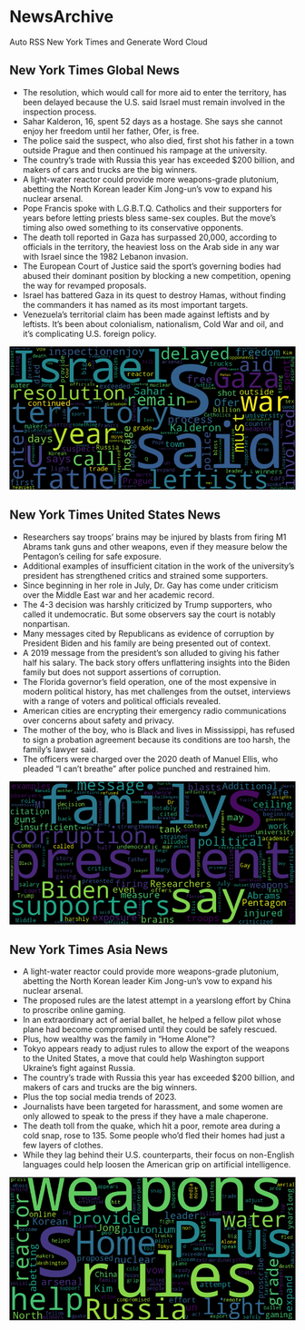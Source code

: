 # NewsArchive
Auto RSS New York Times and Generate Word Cloud

## New York Times Global News
* The resolution, which would call for more aid to enter the territory, has been delayed because the U.S. said Israel must remain involved in the inspection process.
* Sahar Kalderon, 16, spent 52 days as a hostage. She says she cannot enjoy her freedom until her father, Ofer, is free.
* The police said the suspect, who also died, first shot his father in a town outside Prague and then continued his rampage at the university.
* The country’s trade with Russia this year has exceeded $200 billion, and makers of cars and trucks are the big winners.
* ​A light-water reactor could provide more weapons-grade plutonium, abetting the North Korean leader Kim Jong-un’s vow to expand his nuclear arsenal.
* Pope Francis spoke with L.G.B.T.Q. Catholics and their supporters for years before letting priests bless same-sex couples. But the move’s timing also owed something to its conservative opponents.
* The death toll reported in Gaza has surpassed 20,000, according to officials in the territory, the heaviest loss on the Arab side in any war with Israel since the 1982 Lebanon invasion.
* The European Court of Justice said the sport’s governing bodies had abused their dominant position by blocking a new competition, opening the way for revamped proposals.
* Israel has battered Gaza in its quest to destroy Hamas, without finding the commanders it has named as its most important targets.
* Venezuela’s territorial claim has been made against leftists and by leftists. It’s been about colonialism, nationalism, Cold War and oil, and it’s complicating U.S. foreign policy.

![Global](./global.png)
## New York Times United States News
* Researchers say troops’ brains may be injured by blasts from firing M1 Abrams tank guns and other weapons, even if they measure below the Pentagon’s ceiling for safe exposure.
* Additional examples of insufficient citation in the work of the university’s president has strengthened critics and strained some supporters.
* Since beginning in her role in July, Dr. Gay has come under criticism over the Middle East war and her academic record.
* The 4-3 decision was harshly criticized by Trump supporters, who called it undemocratic. But some observers say the court is notably nonpartisan.
* Many messages cited by Republicans as evidence of corruption by President Biden and his family are being presented out of context.
* A 2019 message from the president’s son alluded to giving his father half his salary. The back story offers unflattering insights into the Biden family but does not support assertions of corruption.
* The Florida governor’s field operation, one of the most expensive in modern political history, has met challenges from the outset, interviews with a range of voters and political officials revealed.
* American cities are encrypting their emergency radio communications over concerns about safety and privacy.
* The mother of the boy, who is Black and lives in Mississippi, has refused to sign a probation agreement because its conditions are too harsh, the family’s lawyer said.
* The officers were charged over the 2020 death of Manuel Ellis, who pleaded “I can’t breathe” after police punched and restrained him.

![US](./usnews.png)
## New York Times Asia News
* ​A light-water reactor could provide more weapons-grade plutonium, abetting the North Korean leader Kim Jong-un’s vow to expand his nuclear arsenal.
* The proposed rules are the latest attempt in a yearslong effort by China to proscribe online gaming.
* In an extraordinary act of aerial ballet, he helped a fellow pilot whose plane had become compromised until they could be safely rescued.
* Plus, how wealthy was the family in “Home Alone”?
* Tokyo appears ready to adjust rules to allow the export of the weapons to the United States, a move that could help Washington support Ukraine’s fight against Russia.
* The country’s trade with Russia this year has exceeded $200 billion, and makers of cars and trucks are the big winners.
* Plus the top social media trends of 2023.
* Journalists have been targeted for harassment, and some women are only allowed to speak to the press if they have a male chaperone.
* The death toll from the quake, which hit a poor, remote area during a cold snap, rose to 135. Some people who’d fled their homes had just a few layers of clothes.
* While they lag behind their U.S. counterparts, their focus on non-English languages could help loosen the American grip on artificial intelligence.

![Asian](./asian.png)
